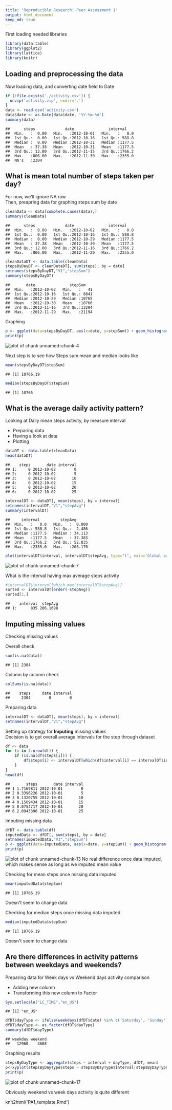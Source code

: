 ```yaml
---
title: "Reproducible Research: Peer Assessment 1"
output: html_document
keep_md: true
---
```


First loading needed libraries


```r
library(data.table)
library(ggplot2)
library(lattice)
library(knitr)
```

## Loading and preprocessing the data

Now loading data, and converting date field to Date


```r
if (!file.exists('./activity.csv')) {
  unzip('activity.zip', exdir='.')
}
data <- read.csv('activity.csv')
data$date <- as.Date(data$date, '%Y-%m-%d')
summary(data)
```

```
##      steps             date               interval     
##  Min.   :  0.00   Min.   :2012-10-01   Min.   :   0.0  
##  1st Qu.:  0.00   1st Qu.:2012-10-16   1st Qu.: 588.8  
##  Median :  0.00   Median :2012-10-31   Median :1177.5  
##  Mean   : 37.38   Mean   :2012-10-31   Mean   :1177.5  
##  3rd Qu.: 12.00   3rd Qu.:2012-11-15   3rd Qu.:1766.2  
##  Max.   :806.00   Max.   :2012-11-30   Max.   :2355.0  
##  NA's   :2304
```

## What is mean total number of steps taken per day?

For now, we'll ignore NA row  
Then, preapring data for graphing steps sum by date


```r
cleanData <- data[complete.cases(data),]
summary(cleanData)
```

```
##      steps             date               interval     
##  Min.   :  0.00   Min.   :2012-10-02   Min.   :   0.0  
##  1st Qu.:  0.00   1st Qu.:2012-10-16   1st Qu.: 588.8  
##  Median :  0.00   Median :2012-10-29   Median :1177.5  
##  Mean   : 37.38   Mean   :2012-10-30   Mean   :1177.5  
##  3rd Qu.: 12.00   3rd Qu.:2012-11-16   3rd Qu.:1766.2  
##  Max.   :806.00   Max.   :2012-11-29   Max.   :2355.0
```

```r
cleanDataDT <- data.table(cleanData)
stepsByDayDT <- cleanDataDT[, sum(steps), by = date]
setnames(stepsByDayDT,"V1","stepSum")
summary(stepsByDayDT)
```

```
##       date               stepSum     
##  Min.   :2012-10-02   Min.   :   41  
##  1st Qu.:2012-10-16   1st Qu.: 8841  
##  Median :2012-10-29   Median :10765  
##  Mean   :2012-10-30   Mean   :10766  
##  3rd Qu.:2012-11-16   3rd Qu.:13294  
##  Max.   :2012-11-29   Max.   :21194
```

Graphing 

```r
p <- ggplot(data=stepsByDayDT, aes(x=date, y=stepSum)) + geom_histogram(stat='identity', colour="black", fill='blue') + ggtitle('Steps Sum by Date') + xlab('Date') + ylab('Steps Sum')
print(p)
```

![plot of chunk unnamed-chunk-4](figure/unnamed-chunk-4-1.png) 

Next step is to see how Steps sum mean and median looks like 


```r
mean(stepsByDayDT$stepSum)
```

```
## [1] 10766.19
```


```r
median(stepsByDayDT$stepSum)
```

```
## [1] 10765
```

## What is the average daily activity pattern?

Looking at Daily mean steps activity, by measure interval 

- Preparing data
- Having a look at data
- Plotting 


```r
dataDT <- data.table(cleanData)
head(dataDT)
```

```
##    steps       date interval
## 1:     0 2012-10-02        0
## 2:     0 2012-10-02        5
## 3:     0 2012-10-02       10
## 4:     0 2012-10-02       15
## 5:     0 2012-10-02       20
## 6:     0 2012-10-02       25
```

```r
intervalDT <- dataDT[, mean(steps), by = interval]
setnames(intervalDT,"V1","stepAvg")
summary(intervalDT)
```

```
##     interval         stepAvg       
##  Min.   :   0.0   Min.   :  0.000  
##  1st Qu.: 588.8   1st Qu.:  2.486  
##  Median :1177.5   Median : 34.113  
##  Mean   :1177.5   Mean   : 37.383  
##  3rd Qu.:1766.2   3rd Qu.: 52.835  
##  Max.   :2355.0   Max.   :206.170
```

```r
plot(intervalDT$interval, intervalDT$stepAvg, type="l", main='Global average steps by interval (5 mins)', xlab= "Interval", ylab= "Average steps", col="blue" , lwd=2)
```

![plot of chunk unnamed-chunk-7](figure/unnamed-chunk-7-1.png) 

What is the interval having max average steps activity


```r
#intervalDT$interval[which.max(intervalDT$stepAvg)]
sorted <- intervalDT[order(-stepAvg)]
sorted[1,]
```

```
##    interval  stepAvg
## 1:      835 206.1698
```

## Imputing missing values

Checking missing values  

Overall check

```r
sum(is.na(data))
```

```
## [1] 2304
```

Column by column check

```r
colSums(is.na(data))
```

```
##    steps     date interval 
##     2304        0        0
```

Preparing data

```r
intervalDT <- dataDT[, mean(steps), by = interval]
setnames(intervalDT,"V1","stepAvg")
```

Setting up strategy for **Imputing** missing values  
Decision is to get overall average intervals for the step through dataset

```r
df <- data
for (i in 1:nrow(df)) {
    if (is.na(df$steps[i])) {
        df$steps[i] <- intervalDT[which(df$interval[i] == intervalDT$interval), ]$stepAvg
    }
}
head(df)
```

```
##       steps       date interval
## 1 1.7169811 2012-10-01        0
## 2 0.3396226 2012-10-01        5
## 3 0.1320755 2012-10-01       10
## 4 0.1509434 2012-10-01       15
## 5 0.0754717 2012-10-01       20
## 6 2.0943396 2012-10-01       25
```

Imputing missing data

```r
dfDT <- data.table(df)
imputedData <- dfDT[, sum(steps), by = date]
setnames(imputedData,"V1","stepSum")
p <- ggplot(data=imputedData, aes(x=date, y=stepSum)) + geom_histogram(stat='identity', colour="black", fill='blue')+ ggtitle('Steps Sum by Date (mean imputed)') + xlab('Date') + ylab('Steps Sum')
print(p)
```

![plot of chunk unnamed-chunk-13](figure/unnamed-chunk-13-1.png) 
No real difference once data imputed, which makes sense as long as we imputed mean value

Checking for mean steps once missing data imputed

```r
mean(imputedData$stepSum)
```

```
## [1] 10766.19
```
Doesn't seem to change data 

Checking for median steps once missing data imputed

```r
median(imputedData$stepSum)
```

```
## [1] 10766.19
```
Doesn't seem to change data 

## Are there differences in activity patterns between weekdays and weekends?

Preparing data for Week days vs Weekend days activity comparison

- Adding new column
- Transforming this new column to Factor

```r
Sys.setlocale("LC_TIME","en_US")
```

```
## [1] "en_US"
```

```r
dfDT$dayType <- ifelse(weekdays(dfDT$date) %in% c('Saturday', 'Sunday'), 'weekend', 'weekday')
dfDT$dayType <- as.factor(dfDT$dayType)
summary(dfDT$dayType)
```

```
## weekday weekend 
##   12960    4608
```

Graphing results

```r
stepsByDayType <- aggregate(steps ~ interval + dayType, dfDT, mean)
p<-xyplot(stepsByDayType$steps ~ stepsByDayType$interval|stepsByDayType$dayType, main="Average Steps per Interval (Weekend and Weekday comparison)",xlab="Interval", ylab="Steps",layout=c(1,2), type="l")
print(p)
```

![plot of chunk unnamed-chunk-17](figure/unnamed-chunk-17-1.png) 

Obviously weekend vs week days activity is quite different

knit2html('PA1_template.Rmd')
